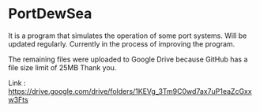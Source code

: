 # PortDewSea
It is a program that simulates the operation of some port systems.
Will be updated regularly. Currently in the process of improving the program.


The remaining files were uploaded to Google Drive because GitHub has a file size limit of 25MB Thank you.

Link :
https://drive.google.com/drive/folders/1KEVg_3Tm9C0wd7ax7uP1eaZcGxxw3Fts
